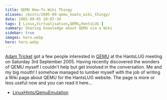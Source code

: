```yaml
---
title: QEMU How-To Wiki Thingy
aliases: /posts/2005-09-qemu_howto_wiki_thingy/
date: 2005-09-05 10:07:34
tags: [ Linux,Virtualisation,QEMU,HantsLUG ]
summary: Sharing knowledge about QEMU via a Wiki
sidebar: true
images: hero.webp
hero: hero.webp
---
```


[Adam Tricket](http://use.perl.org/~ajt/journal/) got a few people interested
in [QEMU](http://fabrice.bellard.free.fr/qemu/index.html) at the HantsLUG
meeting on Saturday 3rd September 2005. Having recently discovered the wonders
of QEMU myself I couldn't help but get involved in the conversation. Me and my
big mouth! I somehow managed to lumber myself with the job of writing a Wiki
page about QEMU for the HantsLUG website. The page is more or less useful
now and you can read it here...

  * [LinuxHints/QemuEmulation](http://www.hants.lug.org.uk/cgi-bin/wiki.pl?LinuxHints/QemuEmulation)

